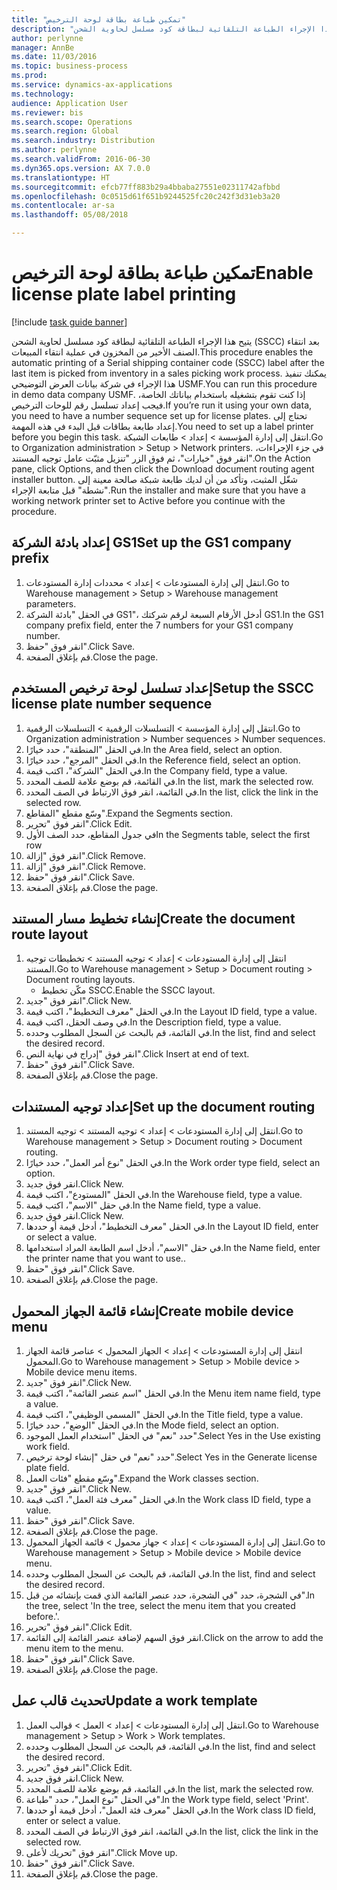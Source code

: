 ```yaml
--- 
title: "تمكين طباعة بطاقة لوحة الترخيص"
description: "يتيح هذا الإجراء الطباعة التلقائية لبطاقة كود مسلسل لحاوية الشحن (SSCC)‬ بعد انتقاء الصنف الأخير من المخزون في عملية انتقاء المبيعات."
author: perlynne
manager: AnnBe
ms.date: 11/03/2016
ms.topic: business-process
ms.prod: 
ms.service: dynamics-ax-applications
ms.technology: 
audience: Application User
ms.reviewer: bis
ms.search.scope: Operations
ms.search.region: Global
ms.search.industry: Distribution
ms.author: perlynne
ms.search.validFrom: 2016-06-30
ms.dyn365.ops.version: AX 7.0.0
ms.translationtype: HT
ms.sourcegitcommit: efcb77ff883b29a4bbaba27551e02311742afbbd
ms.openlocfilehash: 0c0515d61f651b9244525fc20c242f3d31eb3a20
ms.contentlocale: ar-sa
ms.lasthandoff: 05/08/2018

---
```

# <a name="enable-license-plate-label-printing"></a><span data-ttu-id="14d7e-103">تمكين طباعة بطاقة لوحة الترخيص</span><span class="sxs-lookup"><span data-stu-id="14d7e-103">Enable license plate label printing</span></span>

[!include [task guide banner](../../includes/task-guide-banner.md)]

<span data-ttu-id="14d7e-104">يتيح هذا الإجراء الطباعة التلقائية لبطاقة كود مسلسل لحاوية الشحن (SSCC)‬ بعد انتقاء الصنف الأخير من المخزون في عملية انتقاء المبيعات.</span><span class="sxs-lookup"><span data-stu-id="14d7e-104">This procedure enables the automatic printing of a Serial shipping container code (SSCC) label after the last item is picked from inventory in a sales picking work process.</span></span> <span data-ttu-id="14d7e-105">يمكنك تنفيذ هذا الإجراء في شركة بيانات العرض التوضيحي USMF.</span><span class="sxs-lookup"><span data-stu-id="14d7e-105">You can run this procedure in demo data company USMF.</span></span> <span data-ttu-id="14d7e-106">إذا كنت تقوم بتشغيله باستخدام بياناتك الخاصة، فيجب إعداد تسلسل رقم للوحات الترخيص.</span><span class="sxs-lookup"><span data-stu-id="14d7e-106">If you’re run it using your own data, you need to have a number sequence set up for license plates.</span></span> <span data-ttu-id="14d7e-107">تحتاج إلى إعداد طابعة بطاقات قبل البدء في هذه المهمة.</span><span class="sxs-lookup"><span data-stu-id="14d7e-107">You need to set up a label printer before you begin this task.</span></span> <span data-ttu-id="14d7e-108">انتقل إلى إدارة المؤسسة > إعداد > طابعات الشبكة‬.</span><span class="sxs-lookup"><span data-stu-id="14d7e-108">Go to Organization administration > Setup > Network printers.</span></span> <span data-ttu-id="14d7e-109">في جزء الإجراءات، انقر فوق "خيارات"، ثم فوق الزر "تنزيل مثبّت عامل توجيه المستند‬".</span><span class="sxs-lookup"><span data-stu-id="14d7e-109">On the Action pane, click Options, and then click the Download document routing agent installer button.</span></span> <span data-ttu-id="14d7e-110">شغّل المثبت، وتأكد من أن لديك طابعة شبكة صالحة معينة إلى "نشطة" قبل متابعة الإجراء.</span><span class="sxs-lookup"><span data-stu-id="14d7e-110">Run the installer and make sure that you have a working network printer set to Active before you continue with the procedure.</span></span>


## <a name="set-up-the-gs1-company-prefix"></a><span data-ttu-id="14d7e-111">إعداد بادئة الشركة GS1</span><span class="sxs-lookup"><span data-stu-id="14d7e-111">Set up the GS1 company prefix</span></span>
1. <span data-ttu-id="14d7e-112">انتقل إلى إدارة المستودعات > إعداد‬ > محددات إدارة المستودعات.</span><span class="sxs-lookup"><span data-stu-id="14d7e-112">Go to Warehouse management > Setup > Warehouse management parameters.</span></span>
2. <span data-ttu-id="14d7e-113">في الحقل "بادئة الشركة GS1"، أدخل الأرقام السبعة لرقم شركتك GS1.</span><span class="sxs-lookup"><span data-stu-id="14d7e-113">In the GS1 company prefix field, enter the 7 numbers for your GS1 company number.</span></span>
3. <span data-ttu-id="14d7e-114">انقر فوق "حفظ".</span><span class="sxs-lookup"><span data-stu-id="14d7e-114">Click Save.</span></span>
4. <span data-ttu-id="14d7e-115">قم بإغلاق الصفحة.</span><span class="sxs-lookup"><span data-stu-id="14d7e-115">Close the page.</span></span>

## <a name="setup-the-sscc-license-plate-number-sequence"></a><span data-ttu-id="14d7e-116">إعداد تسلسل لوحة ترخيص المستخدم</span><span class="sxs-lookup"><span data-stu-id="14d7e-116">Setup the SSCC license plate number sequence</span></span>
1. <span data-ttu-id="14d7e-117">انتقل إلى إدارة المؤسسة > التسلسلات الرقمية > التسلسلات الرقمية.</span><span class="sxs-lookup"><span data-stu-id="14d7e-117">Go to Organization administration > Number sequences > Number sequences.</span></span>
2. <span data-ttu-id="14d7e-118">في الحقل "المنطقة"، حدد خيارًا.</span><span class="sxs-lookup"><span data-stu-id="14d7e-118">In the Area field, select an option.</span></span>
3. <span data-ttu-id="14d7e-119">في الحقل "المرجع"، حدد خيارًا.</span><span class="sxs-lookup"><span data-stu-id="14d7e-119">In the Reference field, select an option.</span></span>
4. <span data-ttu-id="14d7e-120">في الحقل "الشركة"، اكتب قيمة.</span><span class="sxs-lookup"><span data-stu-id="14d7e-120">In the Company field, type a value.</span></span>
5. <span data-ttu-id="14d7e-121">في القائمة، قم بوضع علامة للصف المحدد.</span><span class="sxs-lookup"><span data-stu-id="14d7e-121">In the list, mark the selected row.</span></span>
6. <span data-ttu-id="14d7e-122">في القائمة، انقر فوق الارتباط في الصف المحدد.</span><span class="sxs-lookup"><span data-stu-id="14d7e-122">In the list, click the link in the selected row.</span></span>
7. <span data-ttu-id="14d7e-123">وسّع مقطع "المقاطع‬".</span><span class="sxs-lookup"><span data-stu-id="14d7e-123">Expand the Segments section.</span></span>
8. <span data-ttu-id="14d7e-124">انقر فوق "تحرير".</span><span class="sxs-lookup"><span data-stu-id="14d7e-124">Click Edit.</span></span>
9. <span data-ttu-id="14d7e-125">في جدول المقاطع، حدد الصف الأول</span><span class="sxs-lookup"><span data-stu-id="14d7e-125">In the Segments table, select the first row</span></span>
10. <span data-ttu-id="14d7e-126">انقر فوق "إزالة".</span><span class="sxs-lookup"><span data-stu-id="14d7e-126">Click Remove.</span></span>
11. <span data-ttu-id="14d7e-127">انقر فوق "إزالة".</span><span class="sxs-lookup"><span data-stu-id="14d7e-127">Click Remove.</span></span>
12. <span data-ttu-id="14d7e-128">انقر فوق "حفظ".</span><span class="sxs-lookup"><span data-stu-id="14d7e-128">Click Save.</span></span>
13. <span data-ttu-id="14d7e-129">قم بإغلاق الصفحة.</span><span class="sxs-lookup"><span data-stu-id="14d7e-129">Close the page.</span></span>

## <a name="create-the-document-route-layout"></a><span data-ttu-id="14d7e-130">إنشاء تخطيط مسار المستند</span><span class="sxs-lookup"><span data-stu-id="14d7e-130">Create the document route layout</span></span>
1. <span data-ttu-id="14d7e-131">انتقل إلى إدارة المستودعات > إعداد > توجيه المستند > تخطيطات توجيه المستند.</span><span class="sxs-lookup"><span data-stu-id="14d7e-131">Go to Warehouse management > Setup > Document routing > Document routing layouts.</span></span>
    * <span data-ttu-id="14d7e-132">مكّن تخطيط SSCC.</span><span class="sxs-lookup"><span data-stu-id="14d7e-132">Enable the SSCC layout.</span></span>  
2. <span data-ttu-id="14d7e-133">انقر فوق "جديد".</span><span class="sxs-lookup"><span data-stu-id="14d7e-133">Click New.</span></span>
3. <span data-ttu-id="14d7e-134">في الحقل "معرف التخطيط"، اكتب قيمة.</span><span class="sxs-lookup"><span data-stu-id="14d7e-134">In the Layout ID field, type a value.</span></span>
4. <span data-ttu-id="14d7e-135">في وصف الحقل، اكتب قيمة.</span><span class="sxs-lookup"><span data-stu-id="14d7e-135">In the Description field, type a value.</span></span>
5. <span data-ttu-id="14d7e-136">في القائمة، قم بالبحث عن السجل المطلوب وحدده.</span><span class="sxs-lookup"><span data-stu-id="14d7e-136">In the list, find and select the desired record.</span></span>
6. <span data-ttu-id="14d7e-137">انقر فوق "إدراج في نهاية النص".</span><span class="sxs-lookup"><span data-stu-id="14d7e-137">Click Insert at end of text.</span></span>
7. <span data-ttu-id="14d7e-138">انقر فوق "حفظ".</span><span class="sxs-lookup"><span data-stu-id="14d7e-138">Click Save.</span></span>
8. <span data-ttu-id="14d7e-139">قم بإغلاق الصفحة.</span><span class="sxs-lookup"><span data-stu-id="14d7e-139">Close the page.</span></span>

## <a name="set-up-the-document-routing"></a><span data-ttu-id="14d7e-140">إعداد توجيه المستندات</span><span class="sxs-lookup"><span data-stu-id="14d7e-140">Set up the document routing</span></span>
1. <span data-ttu-id="14d7e-141">انتقل إلى إدارة المستودعات > إعداد > توجيه المستند > توجيه المستند.</span><span class="sxs-lookup"><span data-stu-id="14d7e-141">Go to Warehouse management > Setup > Document routing > Document routing.</span></span>
2. <span data-ttu-id="14d7e-142">في الحقل "نوع أمر العمل‬"، حدد خيارًا.</span><span class="sxs-lookup"><span data-stu-id="14d7e-142">In the Work order type field, select an option.</span></span>
3. <span data-ttu-id="14d7e-143">انقر فوق جديد.</span><span class="sxs-lookup"><span data-stu-id="14d7e-143">Click New.</span></span>
4. <span data-ttu-id="14d7e-144">في الحقل "المستودع"، اكتب قيمة.</span><span class="sxs-lookup"><span data-stu-id="14d7e-144">In the Warehouse field, type a value.</span></span>
5. <span data-ttu-id="14d7e-145">في حقل "الاسم"، اكتب قيمة.</span><span class="sxs-lookup"><span data-stu-id="14d7e-145">In the Name field, type a value.</span></span>
6. <span data-ttu-id="14d7e-146">انقر فوق جديد.</span><span class="sxs-lookup"><span data-stu-id="14d7e-146">Click New.</span></span>
7. <span data-ttu-id="14d7e-147">في الحقل "معرف التخطيط‬"، أدخل قيمة أو حددها.</span><span class="sxs-lookup"><span data-stu-id="14d7e-147">In the Layout ID field, enter or select a value.</span></span>
8. <span data-ttu-id="14d7e-148">في حقل "الاسم"، أدخل اسم الطابعة المراد استخدامها.</span><span class="sxs-lookup"><span data-stu-id="14d7e-148">In the Name field, enter the printer name that you want to use..</span></span>
9. <span data-ttu-id="14d7e-149">انقر فوق "حفظ".</span><span class="sxs-lookup"><span data-stu-id="14d7e-149">Click Save.</span></span>
10. <span data-ttu-id="14d7e-150">قم بإغلاق الصفحة.</span><span class="sxs-lookup"><span data-stu-id="14d7e-150">Close the page.</span></span>

## <a name="create-mobile-device-menu"></a><span data-ttu-id="14d7e-151">إنشاء قائمة الجهاز المحمول</span><span class="sxs-lookup"><span data-stu-id="14d7e-151">Create mobile device menu</span></span>
1. <span data-ttu-id="14d7e-152">انتقل إلى إدارة المستودعات > إعداد > الجهاز المحمول > عناصر قائمة الجهاز المحمول.</span><span class="sxs-lookup"><span data-stu-id="14d7e-152">Go to Warehouse management > Setup > Mobile device > Mobile device menu items.</span></span>
2. <span data-ttu-id="14d7e-153">انقر فوق "جديد".</span><span class="sxs-lookup"><span data-stu-id="14d7e-153">Click New.</span></span>
3. <span data-ttu-id="14d7e-154">في الحقل "اسم عنصر القائمة‬"، اكتب قيمة.</span><span class="sxs-lookup"><span data-stu-id="14d7e-154">In the Menu item name field, type a value.</span></span>
4. <span data-ttu-id="14d7e-155">في الحقل "المسمى الوظيفي"، اكتب قيمة.</span><span class="sxs-lookup"><span data-stu-id="14d7e-155">In the Title field, type a value.</span></span>
5. <span data-ttu-id="14d7e-156">في الحقل "الوضع"، حدد خيارًا.</span><span class="sxs-lookup"><span data-stu-id="14d7e-156">In the Mode field, select an option.</span></span>
6. <span data-ttu-id="14d7e-157">حدد "نعم" في الحقل "استخدام العمل الموجود‬".</span><span class="sxs-lookup"><span data-stu-id="14d7e-157">Select Yes in the Use existing work field.</span></span>
7. <span data-ttu-id="14d7e-158">حدد "نعم" في حقل "إنشاء لوحة ترخيص‬".</span><span class="sxs-lookup"><span data-stu-id="14d7e-158">Select Yes in the Generate license plate field.</span></span>
8. <span data-ttu-id="14d7e-159">وسّع مقطع "فئات العمل".</span><span class="sxs-lookup"><span data-stu-id="14d7e-159">Expand the Work classes section.</span></span>
9. <span data-ttu-id="14d7e-160">انقر فوق "جديد".</span><span class="sxs-lookup"><span data-stu-id="14d7e-160">Click New.</span></span>
10. <span data-ttu-id="14d7e-161">في الحقل "معرف فئة العمل"، اكتب قيمة.</span><span class="sxs-lookup"><span data-stu-id="14d7e-161">In the Work class ID field, type a value.</span></span>
11. <span data-ttu-id="14d7e-162">انقر فوق "حفظ".</span><span class="sxs-lookup"><span data-stu-id="14d7e-162">Click Save.</span></span>
12. <span data-ttu-id="14d7e-163">قم بإغلاق الصفحة.</span><span class="sxs-lookup"><span data-stu-id="14d7e-163">Close the page.</span></span>
13. <span data-ttu-id="14d7e-164">انتقل إلى إدارة المستودعات > إعداد > جهاز محمول > قائمة الجهاز المحمول.</span><span class="sxs-lookup"><span data-stu-id="14d7e-164">Go to Warehouse management > Setup > Mobile device > Mobile device menu.</span></span>
14. <span data-ttu-id="14d7e-165">في القائمة، قم بالبحث عن السجل المطلوب وحدده.</span><span class="sxs-lookup"><span data-stu-id="14d7e-165">In the list, find and select the desired record.</span></span>
15. <span data-ttu-id="14d7e-166">في الشجرة، حدد "في الشجرة، حدد عنصر القائمة الذي قمت بإنشائه من قبل".</span><span class="sxs-lookup"><span data-stu-id="14d7e-166">In the tree, select 'In the tree, select the menu item that you created before.'.</span></span>
16. <span data-ttu-id="14d7e-167">انقر فوق "تحرير".</span><span class="sxs-lookup"><span data-stu-id="14d7e-167">Click Edit.</span></span>
17. <span data-ttu-id="14d7e-168">انقر فوق السهم لإضافة عنصر القائمة إلى القائمة.</span><span class="sxs-lookup"><span data-stu-id="14d7e-168">Click on the arrow to add the menu item to the menu.</span></span>
18. <span data-ttu-id="14d7e-169">انقر فوق "حفظ".</span><span class="sxs-lookup"><span data-stu-id="14d7e-169">Click Save.</span></span>
19. <span data-ttu-id="14d7e-170">قم بإغلاق الصفحة.</span><span class="sxs-lookup"><span data-stu-id="14d7e-170">Close the page.</span></span>

## <a name="update-a-work-template"></a><span data-ttu-id="14d7e-171">تحديث قالب عمل</span><span class="sxs-lookup"><span data-stu-id="14d7e-171">Update a work template</span></span>
1. <span data-ttu-id="14d7e-172">انتقل إلى إدارة المستودعات > إعداد > العمل > قوالب العمل.</span><span class="sxs-lookup"><span data-stu-id="14d7e-172">Go to Warehouse management > Setup > Work > Work templates.</span></span>
2. <span data-ttu-id="14d7e-173">في القائمة، قم بالبحث عن السجل المطلوب وحدده.</span><span class="sxs-lookup"><span data-stu-id="14d7e-173">In the list, find and select the desired record.</span></span>
3. <span data-ttu-id="14d7e-174">انقر فوق "تحرير".</span><span class="sxs-lookup"><span data-stu-id="14d7e-174">Click Edit.</span></span>
4. <span data-ttu-id="14d7e-175">انقر فوق جديد.</span><span class="sxs-lookup"><span data-stu-id="14d7e-175">Click New.</span></span>
5. <span data-ttu-id="14d7e-176">في القائمة، قم بوضع علامة للصف المحدد.</span><span class="sxs-lookup"><span data-stu-id="14d7e-176">In the list, mark the selected row.</span></span>
6. <span data-ttu-id="14d7e-177">في الحقل "نوع العمل"، حدد "طباعة".</span><span class="sxs-lookup"><span data-stu-id="14d7e-177">In the Work type field, select 'Print'.</span></span>
7. <span data-ttu-id="14d7e-178">في الحقل "معرف فئة العمل"، أدخل قيمة أو حددها.</span><span class="sxs-lookup"><span data-stu-id="14d7e-178">In the Work class ID field, enter or select a value.</span></span>
8. <span data-ttu-id="14d7e-179">في القائمة، انقر فوق الارتباط في الصف المحدد.</span><span class="sxs-lookup"><span data-stu-id="14d7e-179">In the list, click the link in the selected row.</span></span>
9. <span data-ttu-id="14d7e-180">انقر فوق "تحريك لأعلى".</span><span class="sxs-lookup"><span data-stu-id="14d7e-180">Click Move up.</span></span>
10. <span data-ttu-id="14d7e-181">انقر فوق "حفظ".</span><span class="sxs-lookup"><span data-stu-id="14d7e-181">Click Save.</span></span>
11. <span data-ttu-id="14d7e-182">قم بإغلاق الصفحة.</span><span class="sxs-lookup"><span data-stu-id="14d7e-182">Close the page.</span></span>


